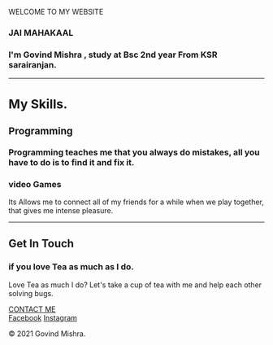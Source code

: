 WELCOME TO MY WEBSITE 
<body>
<h3>JAI MAHAKAAL<h3>
<!DOCTYPE html>
      <p class="intro">  I'm Govind Mishra , study at Bsc 2nd year From KSR sarairanjan.</p>
    </div>
    <hr>
    <div class="skills">
      <h2>My Skills.</h2>
        <h3>Programming</h3>
        <p>Programming teaches me that you always do mistakes, all you have to do is to find it and fix it.</p>
      </div>
        <h3>video Games</h3>
        <p>Its Allows me to connect all of my friends for a while when we play together, that gives me intense pleasure.</p>
      </div>
    </div>
    <hr>
    <div class="contact-me">
      <h2>Get In Touch</h2>
      <h3>if you love Tea as much as I do.</h3>
      <p>Love Tea as much I do? Let's take a cup of tea with me and help each other solving bugs.</p>
      <a class="btn"href="mailto:mishragovind0567@gmail.com">CONTACT ME</a>
    </div>
  <div class="bottom-container">
    <a class="footer-link" href="https://www.facebook.com/govindkumar.mishra.357">Facebook</a>
    <a class="footer-link" href="https://www.instagram.com/_real awesome dreamer/">Instagram</a>
  <p class="copyright">© 2021 Govind Mishra.</p>
  </div>

</body>

</html>
